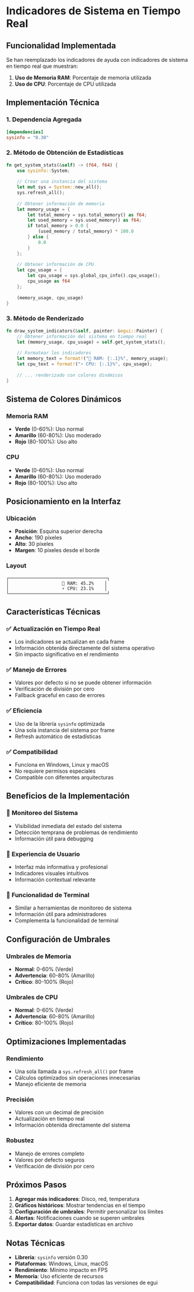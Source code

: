 # Indicadores de Sistema en Tiempo Real

## Funcionalidad Implementada

Se han reemplazado los indicadores de ayuda con indicadores de sistema en tiempo real que muestran:

1. **Uso de Memoria RAM**: Porcentaje de memoria utilizada
2. **Uso de CPU**: Porcentaje de CPU utilizada

## Implementación Técnica

### 1. Dependencia Agregada

```toml
[dependencies]
sysinfo = "0.30"
```

### 2. Método de Obtención de Estadísticas

```rust
fn get_system_stats(&self) -> (f64, f64) {
    use sysinfo::System;
    
    // Crear una instancia del sistema
    let mut sys = System::new_all();
    sys.refresh_all();
    
    // Obtener información de memoria
    let memory_usage = {
        let total_memory = sys.total_memory() as f64;
        let used_memory = sys.used_memory() as f64;
        if total_memory > 0.0 {
            (used_memory / total_memory) * 100.0
        } else {
            0.0
        }
    };
    
    // Obtener información de CPU
    let cpu_usage = {
        let cpu_usage = sys.global_cpu_info().cpu_usage();
        cpu_usage as f64
    };
    
    (memory_usage, cpu_usage)
}
```

### 3. Método de Renderizado

```rust
fn draw_system_indicators(&self, painter: &egui::Painter) {
    // Obtener información del sistema en tiempo real
    let (memory_usage, cpu_usage) = self.get_system_stats();
    
    // Formatear los indicadores
    let memory_text = format!("💾 RAM: {:.1}%", memory_usage);
    let cpu_text = format!("⚡ CPU: {:.1}%", cpu_usage);
    
    // ... renderizado con colores dinámicos
}
```

## Sistema de Colores Dinámicos

### **Memoria RAM**
- **Verde** (0-60%): Uso normal
- **Amarillo** (60-80%): Uso moderado
- **Rojo** (80-100%): Uso alto

### **CPU**
- **Verde** (0-60%): Uso normal
- **Amarillo** (60-80%): Uso moderado
- **Rojo** (80-100%): Uso alto

## Posicionamiento en la Interfaz

### **Ubicación**
- **Posición**: Esquina superior derecha
- **Ancho**: 190 píxeles
- **Alto**: 30 píxeles
- **Margen**: 10 píxeles desde el borde

### **Layout**
```
┌─────────────────────────────────────┐
│                    💾 RAM: 45.2%    │
│                    ⚡ CPU: 23.1%    │
└─────────────────────────────────────┘
```

## Características Técnicas

### ✅ **Actualización en Tiempo Real**
- Los indicadores se actualizan en cada frame
- Información obtenida directamente del sistema operativo
- Sin impacto significativo en el rendimiento

### ✅ **Manejo de Errores**
- Valores por defecto si no se puede obtener información
- Verificación de división por cero
- Fallback graceful en caso de errores

### ✅ **Eficiencia**
- Uso de la librería `sysinfo` optimizada
- Una sola instancia del sistema por frame
- Refresh automático de estadísticas

### ✅ **Compatibilidad**
- Funciona en Windows, Linux y macOS
- No requiere permisos especiales
- Compatible con diferentes arquitecturas

## Beneficios de la Implementación

### 🎯 **Monitoreo del Sistema**
- Visibilidad inmediata del estado del sistema
- Detección temprana de problemas de rendimiento
- Información útil para debugging

### 🎯 **Experiencia de Usuario**
- Interfaz más informativa y profesional
- Indicadores visuales intuitivos
- Información contextual relevante

### 🎯 **Funcionalidad de Terminal**
- Similar a herramientas de monitoreo de sistema
- Información útil para administradores
- Complementa la funcionalidad de terminal

## Configuración de Umbrales

### **Umbrales de Memoria**
- **Normal**: 0-60% (Verde)
- **Advertencia**: 60-80% (Amarillo)
- **Crítico**: 80-100% (Rojo)

### **Umbrales de CPU**
- **Normal**: 0-60% (Verde)
- **Advertencia**: 60-80% (Amarillo)
- **Crítico**: 80-100% (Rojo)

## Optimizaciones Implementadas

### **Rendimiento**
- Una sola llamada a `sys.refresh_all()` por frame
- Cálculos optimizados sin operaciones innecesarias
- Manejo eficiente de memoria

### **Precisión**
- Valores con un decimal de precisión
- Actualización en tiempo real
- Información obtenida directamente del sistema

### **Robustez**
- Manejo de errores completo
- Valores por defecto seguros
- Verificación de división por cero

## Próximos Pasos

1. **Agregar más indicadores**: Disco, red, temperatura
2. **Gráficos históricos**: Mostrar tendencias en el tiempo
3. **Configuración de umbrales**: Permitir personalizar los límites
4. **Alertas**: Notificaciones cuando se superen umbrales
5. **Exportar datos**: Guardar estadísticas en archivo

## Notas Técnicas

- **Librería**: `sysinfo` versión 0.30
- **Plataformas**: Windows, Linux, macOS
- **Rendimiento**: Mínimo impacto en FPS
- **Memoria**: Uso eficiente de recursos
- **Compatibilidad**: Funciona con todas las versiones de egui
